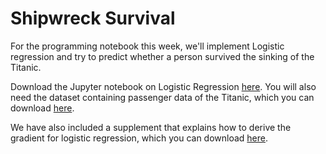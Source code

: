 # Shipwreck Survival

For the programming notebook this week, we'll implement Logistic regression and
try to predict whether a person survived the sinking of the Titanic.

Download the Jupyter notebook on Logistic Regression [here](data/logistic_regression.ipynb). 
You will also need the dataset containing passenger data of the Titanic, which
you can download [here](data/titanic.csv).

We have also included a supplement that explains how to derive the gradient for
logistic regression, which you can download [here](data/logistic_derivative.pdf).
